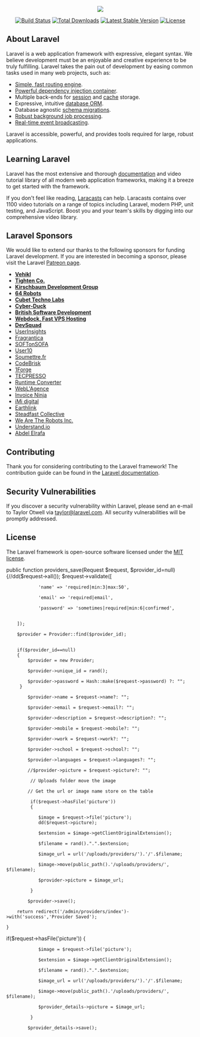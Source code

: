 <p align="center"><img src="https://laravel.com/assets/img/components/logo-laravel.svg"></p>

<p align="center">
<a href="https://travis-ci.org/laravel/framework"><img src="https://travis-ci.org/laravel/framework.svg" alt="Build Status"></a>
<a href="https://packagist.org/packages/laravel/framework"><img src="https://poser.pugx.org/laravel/framework/d/total.svg" alt="Total Downloads"></a>
<a href="https://packagist.org/packages/laravel/framework"><img src="https://poser.pugx.org/laravel/framework/v/stable.svg" alt="Latest Stable Version"></a>
<a href="https://packagist.org/packages/laravel/framework"><img src="https://poser.pugx.org/laravel/framework/license.svg" alt="License"></a>
</p>

## About Laravel

Laravel is a web application framework with expressive, elegant syntax. We believe development must be an enjoyable and creative experience to be truly fulfilling. Laravel takes the pain out of development by easing common tasks used in many web projects, such as:

- [Simple, fast routing engine](https://laravel.com/docs/routing).
- [Powerful dependency injection container](https://laravel.com/docs/container).
- Multiple back-ends for [session](https://laravel.com/docs/session) and [cache](https://laravel.com/docs/cache) storage.
- Expressive, intuitive [database ORM](https://laravel.com/docs/eloquent).
- Database agnostic [schema migrations](https://laravel.com/docs/migrations).
- [Robust background job processing](https://laravel.com/docs/queues).
- [Real-time event broadcasting](https://laravel.com/docs/broadcasting).

Laravel is accessible, powerful, and provides tools required for large, robust applications.

## Learning Laravel

Laravel has the most extensive and thorough [documentation](https://laravel.com/docs) and video tutorial library of all modern web application frameworks, making it a breeze to get started with the framework.

If you don't feel like reading, [Laracasts](https://laracasts.com) can help. Laracasts contains over 1100 video tutorials on a range of topics including Laravel, modern PHP, unit testing, and JavaScript. Boost you and your team's skills by digging into our comprehensive video library.

## Laravel Sponsors

We would like to extend our thanks to the following sponsors for funding Laravel development. If you are interested in becoming a sponsor, please visit the Laravel [Patreon page](https://patreon.com/taylorotwell).

- **[Vehikl](https://vehikl.com/)**
- **[Tighten Co.](https://tighten.co)**
- **[Kirschbaum Development Group](https://kirschbaumdevelopment.com)**
- **[64 Robots](https://64robots.com)**
- **[Cubet Techno Labs](https://cubettech.com)**
- **[Cyber-Duck](https://cyber-duck.co.uk)**
- **[British Software Development](https://www.britishsoftware.co)**
- **[Webdock, Fast VPS Hosting](https://www.webdock.io/en)**
- **[DevSquad](https://devsquad.com)**
- [UserInsights](https://userinsights.com)
- [Fragrantica](https://www.fragrantica.com)
- [SOFTonSOFA](https://softonsofa.com/)
- [User10](https://user10.com)
- [Soumettre.fr](https://soumettre.fr/)
- [CodeBrisk](https://codebrisk.com)
- [1Forge](https://1forge.com)
- [TECPRESSO](https://tecpresso.co.jp/)
- [Runtime Converter](http://runtimeconverter.com/)
- [WebL'Agence](https://weblagence.com/)
- [Invoice Ninja](https://www.invoiceninja.com)
- [iMi digital](https://www.imi-digital.de/)
- [Earthlink](https://www.earthlink.ro/)
- [Steadfast Collective](https://steadfastcollective.com/)
- [We Are The Robots Inc.](https://watr.mx/)
- [Understand.io](https://www.understand.io/)
- [Abdel Elrafa](https://abdelelrafa.com)

## Contributing

Thank you for considering contributing to the Laravel framework! The contribution guide can be found in the [Laravel documentation](https://laravel.com/docs/contributions).

## Security Vulnerabilities

If you discover a security vulnerability within Laravel, please send an e-mail to Taylor Otwell via [taylor@laravel.com](mailto:taylor@laravel.com). All security vulnerabilities will be promptly addressed.

## License

The Laravel framework is open-source software licensed under the [MIT license](https://opensource.org/licenses/MIT).




public function providers_save(Request $request, $provider_id=null)
    {//dd($request->all());
        $request->validate([
                
                'name' => 'required|min:3|max:50',

                'email' => 'required|email',
                
                'password' => 'sometimes|required|min:6|confirmed',


        ]);

        $provider = Provider::find($provider_id);


        if($provider_id==null)
        {
            $provider = new Provider;

            $provider->unique_id = rand();

            $provider->password = Hash::make($request->password) ?: "";
         } 

            $provider->name = $request->name?: "";

            $provider->email = $request->email?: "";

            $provider->description = $request->description?: "";

            $provider->mobile = $request->mobile?: "";

            $provider->work = $request->work?: "";

            $provider->school = $request->school?: "";

            $provider->languages = $request->languages?: "";

            //$provider->picture = $request->picture?: "";

             // Uploads folder move the image 

            // Get the url or image name store on the table 

             if($request->hasFile('picture'))
             {

                $image = $request->file('picture');
                dd($request->picture);

                $extension = $image->getClientOriginalExtension();

                $filename = rand().".".$extension;

                $image_url = url('/uploads/providers/').'/'.$filename;

                $image->move(public_path().'/uploads/providers/', $filename);  

                $provider->picture = $image_url;
            
             }

            $provider->save();

        return redirect('/admin/providers/index')->with('success','Provider Saved');
       
    }





if($request->hasFile('picture'))
             {

                $image = $request->file('picture');

                $extension = $image->getClientOriginalExtension();

                $filename = rand().".".$extension;

                $image_url = url('/uploads/providers/').'/'.$filename;

                $image->move(public_path().'/uploads/providers/', $filename);  

                $provider_details->picture = $image_url;
            
             }

            $provider_details->save();